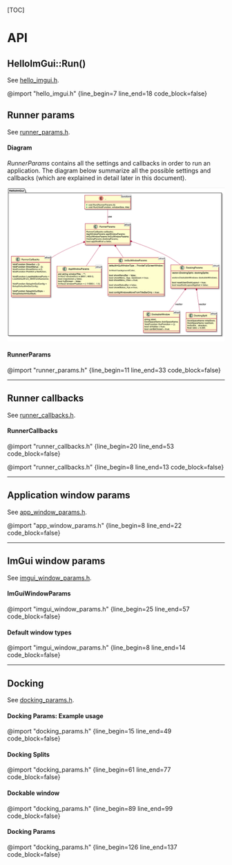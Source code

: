[TOC]

# API

## HelloImGui::Run()

See [hello_imgui.h](hello_imgui.h).

@import "hello_imgui.h" {line_begin=7 line_end=18 code_block=false}


## Runner params

See [runner_params.h](runner_params.h).

#### Diagram

_RunnerParams_ contains all the settings and callbacks in order to run an application. 
The diagram below summarize all the possible settings and callbacks (which are explained in detail later in this document).

![a](doc_src/hello_imgui_diagram.png)

#### RunnerParams

@import "runner_params.h" {line_begin=11 line_end=33 code_block=false}

----

## Runner callbacks

See [runner_callbacks.h](runner_callbacks.h).

#### RunnerCallbacks

@import "runner_callbacks.h" {line_begin=20 line_end=53 code_block=false}

@import "runner_callbacks.h" {line_begin=8 line_end=13 code_block=false}

----

## Application window params

See [app_window_params.h](app_window_params.h).

@import "app_window_params.h" {line_begin=8 line_end=22 code_block=false}

----

## ImGui window params

See [imgui_window_params.h](imgui_window_params.h).

#### ImGuiWindowParams

@import "imgui_window_params.h" {line_begin=25 line_end=57 code_block=false}

#### Default window types

@import "imgui_window_params.h" {line_begin=8 line_end=14 code_block=false}

----

## Docking

See [docking_params.h](docking_params.h).

#### Docking Params: Example usage

@import "docking_params.h" {line_begin=15 line_end=49 code_block=false}

#### Docking Splits

@import "docking_params.h" {line_begin=61 line_end=77 code_block=false}

#### Dockable window

@import "docking_params.h" {line_begin=89 line_end=99 code_block=false}


#### Docking Params

@import "docking_params.h" {line_begin=126 line_end=137 code_block=false}



